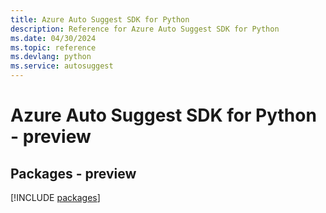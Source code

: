 ```yaml
---
title: Azure Auto Suggest SDK for Python
description: Reference for Azure Auto Suggest SDK for Python
ms.date: 04/30/2024
ms.topic: reference
ms.devlang: python
ms.service: autosuggest
---
```

# Azure Auto Suggest SDK for Python - preview
## Packages - preview
[!INCLUDE [packages](auto-suggest-index.md)]
